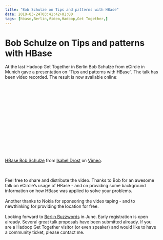 ```yaml
---
title: "Bob Schulze on Tips and patterns with HBase"
date: 2010-03-24T03:41:42+01:00
tags: [hbase,Berlin,Video,Hadoop,Get Together,]
---
```


# Bob Schulze on Tips and patterns with HBase


At the last Hadoop Get Together in Berlin Bob Schulze from eCircle in Munich gave a presentation on “Tips and patterns 
with HBase”. The talk has been video recorded. The result is now available online:<br><br><object width="400" 
height="225"><param name="allowfullscreen" value="true" /><param name="allowscriptaccess" value="always" /><param 
name="movie" 
value="http://vimeo.com/moogaloop.swf?clip_id=10386307&amp;server=vimeo.com&amp;show_title=1&amp;show_byline=1&amp;show_
portrait=0&amp;color=00ADEF&amp;fullscreen=1" /><embed 
src="http://vimeo.com/moogaloop.swf?clip_id=10386307&amp;server=vimeo.com&amp;show_title=1&amp;show_byline=1&amp;show_po
rtrait=0&amp;color=00ADEF&amp;fullscreen=1" type="application/x-shockwave-flash" allowfullscreen="true" 
allowscriptaccess="always" width="400" height="225"></embed></object><p><a href="http://vimeo.com/10386307">HBase Bob 
Schulze</a> from <a href="http://vimeo.com/user2723747">Isabel Drost</a> on <a 
href="http://vimeo.com">Vimeo</a>.</p><br><br>Feel free to share and distribute the video. Thanks to Bob for an awesome 
talk on eCircle’s usage of HBase - and on providing some background information on how HBase was applied to solve your 
problems.<br><br>Another thanks to Nokia for sponsoring the video taping - and to newthinking for providing the 
location for free.<br><br>Looking forward to <a href="http://berlinbuzzwords.de">Berlin Buzzwords</a> in June. Early 
registration is open already. Several great talk proposals have been submitted already. If you are a Hadoop Get 
Together visitor (or even speaker) and would like to have a community ticket, please contact me.

